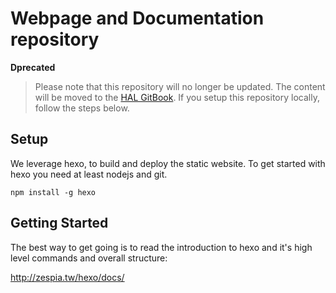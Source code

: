 # Webpage and Documentation repository

**Dprecated** 

> Please note that this repository will no longer be updated. The content will be moved to the [HAL GitBook](http://hal.gitbooks.io/dev/content/). If you setup this repository locally, follow the steps below.

## Setup

We leverage hexo, to build and deploy the static website. To get started with hexo you need at least nodejs and git.

    npm install -g hexo

## Getting Started

The best way to get going is to read the introduction to hexo and it's high level commands and overall structure:

http://zespia.tw/hexo/docs/
